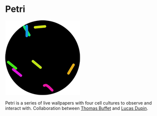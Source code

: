 # Petri

![Petri](petri.gif)

Petri is a series of live wallpapers with four cell cultures to observe and interact with.
Collaboration between [Thomas Buffet](http://thmsbfft.fr) and [Lucas Dupin](http://lucasdup.in).
